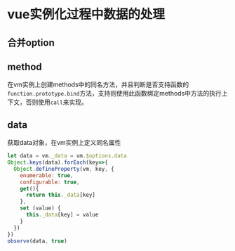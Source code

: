 # vue实例化过程中数据的处理

## 合并option

## method

在vm实例上创建methods中的同名方法，并且判断是否支持函数的`function.prototype.bind`方法，支持则使用此函数绑定methods中方法的执行上下文，否则使用`call`来实现。

## data

获取data对象，在vm实例上定义同名属性

```js
let data = vm._data = vm.$options.data
Object.keys(data).forEach(key=>{
  Object.defineProperty(vm, key, {
    enumerable: true,
    configurable: true,
    get(){
      return this._data[key]
    },
    set (value) {
      this._data[key] = value
    }
  })
})
observe(data, true)
```
